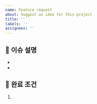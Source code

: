 ```yaml
---
name: Feature request
about: Suggest an idea for this project
title: ''
labels: ''
assignees: ''
---
```


## 🔨 이슈 설명

-
-

## 📑 완료 조건

1.
